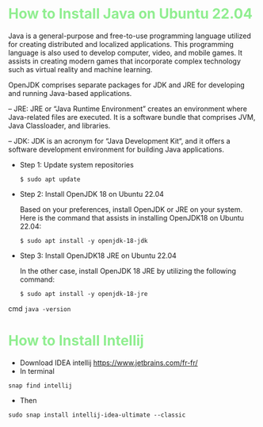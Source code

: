 <h1 style="color: lightgreen">How to Install Java on Ubuntu 22.04</h1>
<p>Java is a general-purpose and free-to-use programming language utilized for creating distributed and localized applications. This programming language is also used to develop computer, video, and mobile games. It assists in creating modern games that incorporate complex technology such as virtual reality and machine learning.</p>
<p>OpenJDK comprises separate packages for JDK and JRE for developing and running Java-based applications.</p>
– JRE: JRE or “Java Runtime Environment” creates an environment where Java-related files are executed. It is a software bundle that comprises JVM, Java Classloader, and libraries.

– JDK: JDK is an acronym for “Java Development Kit“, and it offers a software development environment for building Java applications.
<p></p>
<ul>
<li>Step 1: Update system repositories

```
$ sudo apt update
```
</li>
<li>Step 2: Install OpenJDK 18 on Ubuntu 22.04
<p>Based on your preferences, install OpenJDK or JRE on your system. Here is the command that assists in installing OpenJDK18 on Ubuntu 22.04:</p>

```
$ sudo apt install -y openjdk-18-jdk
```
</li>
<li>Step 3: Install OpenJDK18 JRE on Ubuntu 22.04
<p>In the other case, install OpenJDK 18 JRE by utilizing the following command:

```
$ sudo apt install -y openjdk-18-jre
```
</p>
</li>
</ul>

cmd ``` java -version ```


<h1 style="color: lightgreen">How to Install Intellij</h1>

- Download IDEA intellij  https://www.jetbrains.com/fr-fr/
- In terminal 
```
snap find intellij
```
- Then 
```
sudo snap install intellij-idea-ultimate --classic
```


